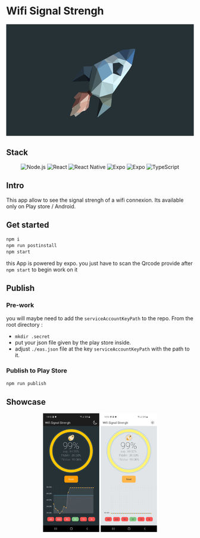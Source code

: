 # Wifi Signal Strengh

<p align="center">
<img src="doc/images/signal-strength.png" alt="banner" height="300px"/>
</p>

## Stack

<div align="center">

![Node.js](https://img.shields.io/static/v1?style=for-the-badge&message=Node.js&color=339933&logo=Node.js&logoColor=FFFFFF&label=16.19)
![React](https://img.shields.io/static/v1?style=for-the-badge&message=React&color=222222&logo=React&logoColor=61DAFB&label=18.2)
![React Native](https://img.shields.io/static/v1?style=for-the-badge&message=React%20Native&color=222222&logo=React&logoColor=61DAFB&label=71.6)
![Expo](https://img.shields.io/static/v1?style=for-the-badge&message=Expo&color=000020&logo=Expo&logoColor=FFFFFF&label=SDK%2048)
![Expo](https://img.shields.io/static/v1?style=for-the-badge&message=Expo%20EAS&color=000020&logo=Expo&logoColor=FFFFFF&label=)
![TypeScript](https://img.shields.io/static/v1?style=for-the-badge&message=TypeScript&color=3178C6&logo=TypeScript&logoColor=FFFFFF&label=4.9)

</div>

## Intro 

This app allow to see the signal strengh of a wifi connexion. Its available only on Play store / Android.

## Get started

```sh
npm i
npm run postinstall
npm start
```

this App is powered by expo. you just have to scan the Qrcode provide after `npm start` to begin work on it

## Publish

### Pre-work

you will maybe need to add the `serviceAccountKeyPath` to the repo. From the root directory :
- `mkdir .secret`
- put your json file given by the play store inside.
- adjust `./eas.json` file at the key `serviceAccountKeyPath` with the path to it.

### Publish to Play Store

```sh
npm run publish
```

## Showcase

<div align="center">
<img src="doc/images/Screenshot_20230419-191004_signalstrengh.jpg" alt="banner" width="30%"/>
<img src="doc/images/Screenshot_20230419-191047_signalstrengh.jpg" alt="banner" width="30%"/>
</div>
